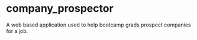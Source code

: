 # company_prospector
A web based application used to help bootcamp grads prospect companies for a job.
